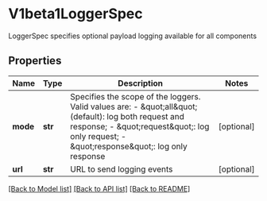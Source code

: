 # V1beta1LoggerSpec

LoggerSpec specifies optional payload logging available for all components
## Properties
Name | Type | Description | Notes
------------ | ------------- | ------------- | -------------
**mode** | **str** | Specifies the scope of the loggers. Valid values are: - \&quot;all\&quot; (default): log both request and response; - \&quot;request\&quot;: log only request; - \&quot;response\&quot;: log only response | [optional] 
**url** | **str** | URL to send logging events | [optional] 

[[Back to Model list]](../README.md#documentation-for-models) [[Back to API list]](../README.md#documentation-for-api-endpoints) [[Back to README]](../README.md)


